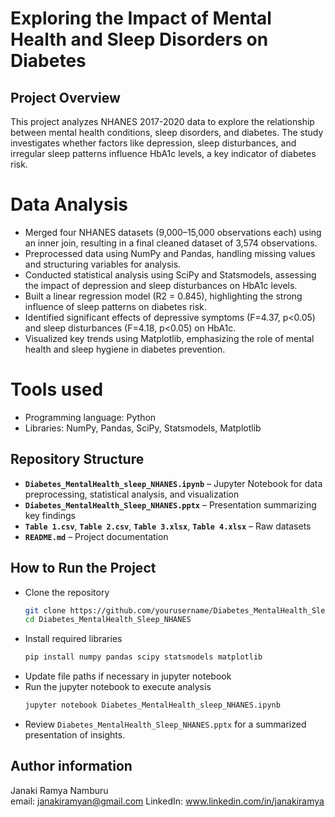 # Exploring the Impact of Mental Health and Sleep Disorders on Diabetes

## Project Overview  
This project analyzes NHANES 2017-2020 data to explore the relationship between mental health conditions, sleep disorders, and diabetes. The study investigates whether factors like depression, sleep disturbances, and irregular sleep patterns influence HbA1c levels, a key indicator of diabetes risk.  

# Data Analysis
- Merged four NHANES datasets (9,000–15,000 observations each) using an inner join, resulting in a final cleaned dataset of 3,574 observations.
- Preprocessed data using NumPy and Pandas, handling missing values and structuring variables for analysis.
- Conducted statistical analysis using SciPy and Statsmodels, assessing the impact of depression and sleep disturbances on HbA1c levels.
- Built a linear regression model (R2 = 0.845), highlighting the strong influence of sleep patterns on diabetes risk.
- Identified significant effects of depressive symptoms (F=4.37, p<0.05) and sleep disturbances (F=4.18, p<0.05) on HbA1c.
- Visualized key trends using Matplotlib, emphasizing the role of mental health and sleep hygiene in diabetes prevention.

# Tools used
- Programming language: Python
- Libraries: NumPy, Pandas, SciPy, Statsmodels, Matplotlib 

## Repository Structure
- **`Diabetes_MentalHealth_sleep_NHANES.ipynb`** – Jupyter Notebook for data preprocessing, statistical analysis, and visualization
- **`Diabetes_MentalHealth_Sleep_NHANES.pptx`** – Presentation summarizing key findings
- **`Table 1.csv`**, **`Table 2.csv`**, **`Table 3.xlsx`**, **`Table 4.xlsx`** – Raw datasets  
- **`README.md`** – Project documentation

## How to Run the Project
- Clone the repository
   ```bash
   git clone https://github.com/yourusername/Diabetes_MentalHealth_Sleep_NHANES.git
   cd Diabetes_MentalHealth_Sleep_NHANES
-  Install required libraries
   ```bash
   pip install numpy pandas scipy statsmodels matplotlib
- Update file paths if necessary in jupyter notebook
- Run the jupyter notebook to execute analysis
  ```bash
  jupyter notebook Diabetes_MentalHealth_sleep_NHANES.ipynb
- Review `Diabetes_MentalHealth_Sleep_NHANES.pptx` for a summarized presentation of insights.


## Author information
Janaki Ramya Namburu\
email: janakiramyan@gmail.com
LinkedIn: www.linkedin.com/in/janakiramya
